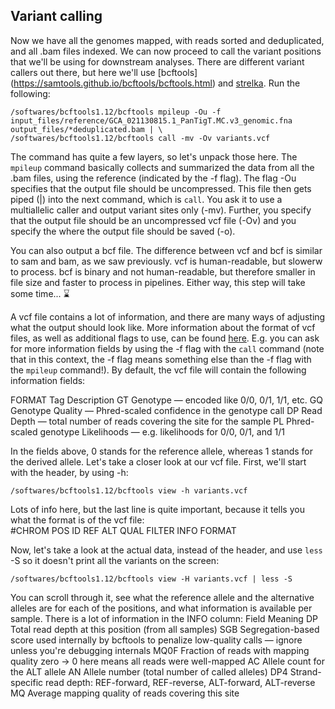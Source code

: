 ## Variant calling
Now we have all the genomes mapped, with reads sorted and deduplicated, and all .bam files indexed. We can now proceed to call the variant positions that we'll be using for downstream analyses. There are different variant callers out there, but here we'll use [bcftools] (https://samtools.github.io/bcftools/bcftools.html) and [strelka](https://github.com/Illumina/strelka). Run the following:
```
/softwares/bcftools1.12/bcftools mpileup -Ou -f input_files/reference/GCA_021130815.1_PanTigT.MC.v3_genomic.fna output_files/*deduplicated.bam | \
/softwares/bcftools1.12/bcftools call -mv -Ov variants.vcf
```

The command has quite a few layers, so let's unpack those here. The `mpileup` command basically collects and summarized the data from all the .bam files, using the reference (indicated by the -f flag). The flag -Ou specifies that the output file should be uncompressed. This file then gets piped (|) into the next command, which is `call`. You ask it to use a multiallelic caller and output variant sites only (-mv). Further, you specify that the output file should be an uncompressed vcf file (-Ov) and you specify the where the output file should be saved (-o).

You can also output a bcf file. The difference between vcf and bcf is similar to sam and bam, as we saw previously. vcf is human-readable, but slowerw to process. bcf is binary and not human-readable, but therefore smaller in file size and faster to process in pipelines. Either way, this step will take some time... :hourglass:

A vcf file contains a lot of information, and there are many ways of adjusting what the output should look like. More information about the format of vcf files, as well as additional flags to use, can be found [here](https://samtools.github.io/hts-specs/VCFv4.2.pdf). E.g. you can ask for more information fields by using the -f flag with the `call` command (note that in this context, the -f flag means something else than the -f flag with the `mpileup` command!). By default, the vcf file will contain the following information fields:

FORMAT Tag	    Description
GT	            Genotype — encoded like 0/0, 0/1, 1/1, etc.
GQ	            Genotype Quality — Phred-scaled confidence in the genotype call
DP	            Read Depth — total number of reads covering the site for the sample
PL	            Phred-scaled genotype Likelihoods — e.g. likelihoods for 0/0, 0/1, and 1/1

In the fields above, 0 stands for the reference allele, whereas 1 stands for the derived allele. Let's take a closer look at our vcf file. First, we'll start with the header, by using -h:
```
/softwares/bcftools1.12/bcftools view -h variants.vcf
```

Lots of info here, but the last line is quite important, because it tells you what the format is of the vcf file:  
#CHROM  POS     ID      REF     ALT     QUAL    FILTER  INFO    FORMAT 

Now, let's take a look at the actual data, instead of the header, and use `less` -S so it doesn't print all the variants on the screen:
```
/softwares/bcftools1.12/bcftools view -H variants.vcf | less -S
```

You can scroll through it, see what the reference allele and the alternative alleles are for each of the positions, and what information is available per sample. There is a lot of information in the INFO column:
Field	      Meaning
DP	        Total read depth at this position (from all samples)
SGB         Segregation-based score used internally by bcftools to penalize low-quality calls — ignore unless you're debugging internals
MQ0F        Fraction of reads with mapping quality zero → 0 here means all reads were well-mapped
AC          Allele count for the ALT allele
AN          Allele number (total number of called alleles)
DP4        	Strand-specific read depth: REF-forward, REF-reverse, ALT-forward, ALT-reverse
MQ          Average mapping quality of reads covering this site





